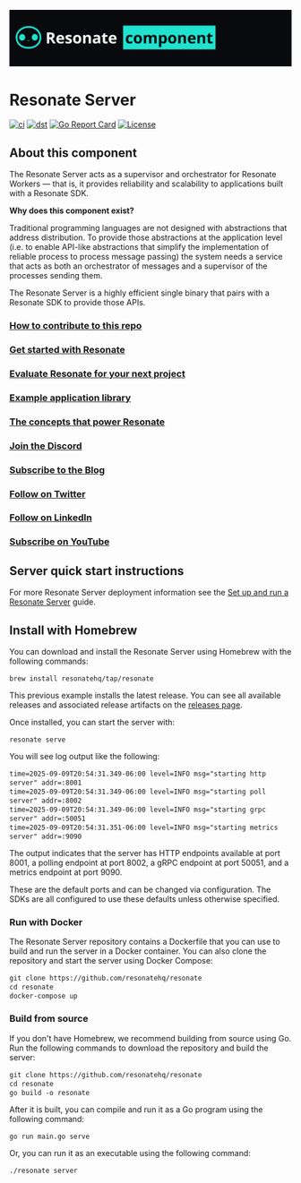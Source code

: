 ![resonate component banner](/assets/resonate-component.png)

# Resonate Server

[![ci](https://github.com/resonatehq/resonate/actions/workflows/cicd.yaml/badge.svg)](https://github.com/resonatehq/resonate/actions/workflows/cicd.yaml)
[![dst](https://github.com/resonatehq/resonate/actions/workflows/dst.yaml/badge.svg)](https://github.com/resonatehq/resonate/actions/workflows/dst.yaml)
[![Go Report Card](https://goreportcard.com/badge/github.com/resonatehq/resonate)](https://goreportcard.com/report/github.com/resonatehq/resonate)
[![License](https://img.shields.io/badge/License-Apache_2.0-blue.svg)](https://opensource.org/licenses/Apache-2.0)

## About this component

The Resonate Server acts as a supervisor and orchestrator for Resonate Workers — that is, it provides reliability and scalability to applications built with a Resonate SDK.

**Why does this component exist?**

Traditional programming languages are not designed with abstractions that address distribution.
To provide those abstractions at the application level (i.e. to enable API-like abstractions that simplify the implementation of reliable process to process message passing) the system needs a service that acts as both an orchestrator of messages and a supervisor of the processes sending them.

The Resonate Server is a highly efficient single binary that pairs with a Resonate SDK to provide those APIs.

### [How to contribute to this repo](./CONTRIBUTING.md)

### [Get started with Resonate](https://docs.resonatehq.io/get-started/)

### [Evaluate Resonate for your next project](https://docs.resonatehq.io/evaluate/)

### [Example application library](https://github.com/resonatehq-examples)

### [The concepts that power Resonate](https://www.distributed-async-await.io/)

### [Join the Discord](https://resonatehq.io/discord)

### [Subscribe to the Blog](https://journal.resonatehq.io/subscribe)

### [Follow on Twitter](https://twitter.com/resonatehqio)

### [Follow on LinkedIn](https://www.linkedin.com/company/resonatehqio)

### [Subscribe on YouTube](https://www.youtube.com/@resonatehqio)

## Server quick start instructions

For more Resonate Server deployment information see the [Set up and run a Resonate Server](https://docs.resonatehq.io/operate/run-server) guide.

## Install with Homebrew

You can download and install the Resonate Server using Homebrew with the following commands:

```shell
brew install resonatehq/tap/resonate
```

This previous example installs the latest release.
You can see all available releases and associated release artifacts on the [releases page](https://github.com/resonatehq/resonate/releases).

Once installed, you can start the server with:

```shell
resonate serve
```

You will see log output like the following:

```shell
time=2025-09-09T20:54:31.349-06:00 level=INFO msg="starting http server" addr=:8001
time=2025-09-09T20:54:31.349-06:00 level=INFO msg="starting poll server" addr=:8002
time=2025-09-09T20:54:31.349-06:00 level=INFO msg="starting grpc server" addr=:50051
time=2025-09-09T20:54:31.351-06:00 level=INFO msg="starting metrics server" addr=:9090
```

The output indicates that the server has HTTP endpoints available at port 8001, a polling endpoint at port 8002, a gRPC endpoint at port 50051, and a metrics endpoint at port 9090.

These are the default ports and can be changed via configuration.
The SDKs are all configured to use these defaults unless otherwise specified.

### Run with Docker

The Resonate Server repository contains a Dockerfile that you can use to build and run the server in a Docker container.
You can also clone the repository and start the server using Docker Compose:

```shell
git clone https://github.com/resonatehq/resonate
cd resonate
docker-compose up
```

### Build from source

If you don't have Homebrew, we recommend building from source using Go.
Run the following commands to download the repository and build the server:

```
git clone https://github.com/resonatehq/resonate
cd resonate
go build -o resonate
```

After it is built, you can compile and run it as a Go program using the following command:

```
go run main.go serve
```

Or, you can run it as an executable using the following command:

```
./resonate server
```

